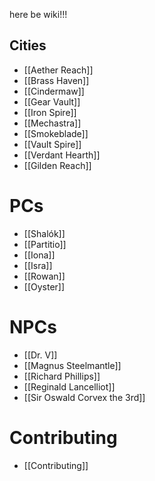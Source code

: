 here be wiki!!!

## Cities
- [[Aether Reach]]
- [[Brass Haven]]
- [[Cindermaw]]
- [[Gear Vault]]
- [[Iron Spire]]
- [[Mechastra]]
- [[Smokeblade]]
- [[Vault Spire]]
- [[Verdant Hearth]]
- [[Gilden Reach]]
# PCs
- [[Shalók]]
- [[Partitio]]
- [[Iona]]
- [[Isra]]
- [[Rowan]]
- [[Oyster]]

# NPCs
- [[Dr. V]]
- [[Magnus Steelmantle]]
- [[Richard Phillips]]
- [[Reginald Lancelliot]]
- [[Sir Oswald Corvex the 3rd]]

# Contributing
- [[Contributing]]


